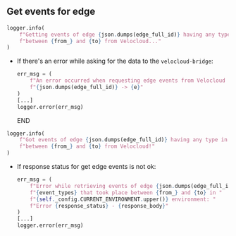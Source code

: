 ## Get events for edge

```python
logger.info(
    f"Getting events of edge {json.dumps(edge_full_id)} having any type of {event_types} that took place "
    f"between {from_} and {to} from Velocloud..."
)
```

* If there's an error while asking for the data to the `velocloud-bridge`:
  ```python
  err_msg = (
      f"An error occurred when requesting edge events from Velocloud for edge "
      f"{json.dumps(edge_full_id)} -> {e}"
  )
  [...]
  logger.error(err_msg)
  ```
  END

```python
logger.info(
    f"Got events of edge {json.dumps(edge_full_id)} having any type in {event_types} that took place "
    f"between {from_} and {to} from Velocloud!"
)
```

* If response status for get edge events is not ok:
  ```python
  err_msg = (
      f"Error while retrieving events of edge {json.dumps(edge_full_id)} having any type in "
      f"{event_types} that took place between {from_} and {to} in "
      f"{self._config.CURRENT_ENVIRONMENT.upper()} environment: "
      f"Error {response_status} - {response_body}"
  )
  [...]
  logger.error(err_msg)
  ```